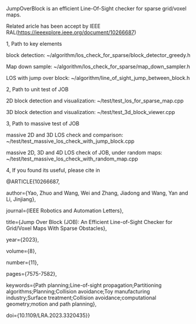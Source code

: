 JumpOverBlock is an efficient Line-Of-Sight checker for sparse grid/voxel maps.

Related aricle has been accept by IEEE RAL(https://ieeexplore.ieee.org/document/10266687)

1, Path to key elements

block detection: ~/algorithm/los_check_for_sparse/block_detector_greedy.h

Map down sample: ~/algorithm/los_check_for_sparse/map_down_sampler.h

LOS with jump over block: ~/algorithm/line_of_sight_jump_between_block.h

2, Path to unit test of JOB

2D block detection and visualization: ~/test/test_los_for_sparse_map.cpp

3D block detection and visualization: ~/test/test_3d_block_viewer.cpp 

3, Path to massive test of JOB

massive 2D and 3D LOS check and comparison: 
~/test/test_massive_los_check_with_jump_block.cpp

massive 2D, 3D and 4D LOS check of JOB, under random maps: 
~/test/test_massive_los_check_with_random_map.cpp

4, If you found its useful, please cite in

@ARTICLE{10266687,

  author={Yao, Zhuo and Wang, Wei and Zhang, Jiadong and Wang, Yan and Li, Jinjiang},

  journal={IEEE Robotics and Automation Letters}, 

  title={Jump Over Block (JOB): An Efficient Line-of-Sight Checker for Grid/Voxel Maps With Sparse Obstacles}, 

  year={2023},

  volume={8},

  number={11},

  pages={7575-7582},

  keywords={Path planning;Line-of-sight propagation;Partitioning algorithms;Planning;Collision avoidance;Toy manufacturing industry;Surface treatment;Collision avoidance;computational geometry;motion and path planning},

  doi={10.1109/LRA.2023.3320435}}
